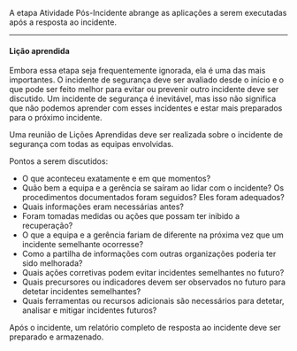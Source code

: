A etapa Atividade Pós-Incidente abrange as aplicações a serem executadas após a resposta ao incidente.
***
#### Lição aprendida

Embora essa etapa seja frequentemente ignorada, ela é uma das mais importantes. O incidente de segurança deve ser avaliado desde o início e o que pode ser feito melhor para evitar ou prevenir outro incidente deve ser discutido. Um incidente de segurança é inevitável, mas isso não significa que não podemos aprender com esses incidentes e estar mais preparados para o próximo incidente.

Uma reunião de Lições Aprendidas deve ser realizada sobre o incidente de segurança com todas as equipas envolvidas. 

Pontos a serem discutidos:
- O que aconteceu exatamente e em que momentos?
- Quão bem a equipa e a gerência se saíram ao lidar com o incidente? Os procedimentos documentados foram seguidos? Eles foram adequados?
- Quais informações eram necessárias antes?
- Foram tomadas medidas ou ações que possam ter inibido a recuperação?
- O que a equipa e a gerência fariam de diferente na próxima vez que um incidente semelhante ocorresse?
- Como a partilha de informações com outras organizações poderia ter sido melhorada?
- Quais ações corretivas podem evitar incidentes semelhantes no futuro?
- Quais precursores ou indicadores devem ser observados no futuro para detetar incidentes semelhantes?
- Quais ferramentas ou recursos adicionais são necessários para detetar, analisar e mitigar incidentes futuros?
  
Após o incidente, um relatório completo de resposta ao incidente deve ser preparado e armazenado. 